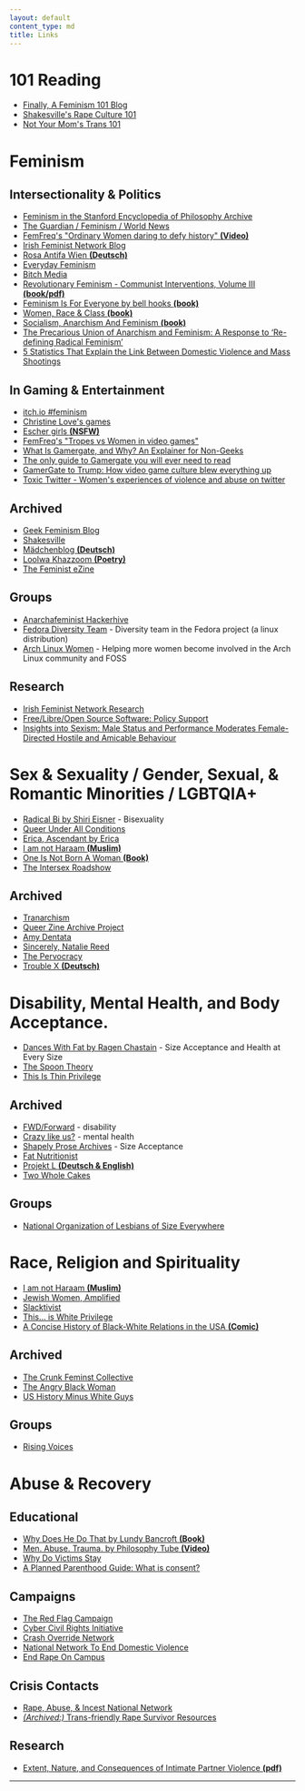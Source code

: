 ```yaml
---
layout: default
content_type: md
title: Links
---
```

<!-- 
    Please sort links in alphabetical order if possible.
    For Non-English links, add a bold paranthesis containing the language within the link title. 
	If anyone has a better system, feel free to propose it in op chat.
-->

# 101 Reading

* [Finally, A Feminism 101 Blog](https://finallyfeminism101.wordpress.com/)
* [Shakesville's Rape Culture 101](http://www.shakesville.com/2009/10/rape-culture-101.html)
* [Not Your Mom's Trans 101](http://www.tranarchism.com/2010/11/26/not-your-moms-trans-101/)


# Feminism

## Intersectionality & Politics

* [Feminism in the Stanford Encyclopedia of Philosophy Archive](https://plato.stanford.edu/archives/sum2018/entries/feminism-topics/)
* [The Guardian / Feminism / World News](https://www.theguardian.com/world/feminism)
* [FemFreq's "Ordinary Women daring to defy history" **(Video)**](https://feministfrequency.com/series/ordinary-women/)
* [Irish Feminist Network Blog](http://www.irishfeministnetwork.org/articles.html)
* [Rosa Antifa Wien **(Deutsch)**](https://www.raw.at/)
* [Everyday Feminism](https://everydayfeminism.com/)
* [Bitch Media](https://www.bitchmedia.org/)
* [Revolutionary Feminism - Communist Interventions, Volume III **(book/pdf)**](https://libcom.org/files/crc_ci_vol_three_2_01_0.pdf)
* [Feminism Is For Everyone by bell hooks **(book)**](https://archive.org/details/FeminismIsForEverybody)
* [Women, Race & Class **(book)**](https://archive.org/details/WomenRaceClassAngelaDavis/)
* [Socialism, Anarchism And Feminism **(book)**](https://theanarchistlibrary.org/library/carol-ehrlich-socialism-anarchism-and-feminism)
* [The Precarious Union of Anarchism and Feminism: A Response to ‘Re-defining Radical Feminism’](https://theanarchistlibrary.org/library/red-sonja-nefac-boston-the-precarious-union-of-anarchism-and-feminism-a-response-to-re-defining)
* [5 Statistics That Explain the Link Between Domestic Violence and Mass Shootings](https://fortune.com/2017/11/07/domestic-violence-shootings-statistics/)

## In Gaming & Entertainment

* [itch.io #feminism](https://itch.io/games/tag-feminism)
* [Christine Love's games](https://loveconquersallgam.es/)
* [Escher girls **(NSFW)**](https://eschergirls.tumblr.com/)
* [FemFreq's "Tropes vs Women in video games"](https://feministfrequency.com/series/tropes-vs-women-in-video-games/)
* [What Is Gamergate, and Why? An Explainer for Non-Geeks](https://gawker.com/what-is-gamergate-and-why-an-explainer-for-non-geeks-1642909080)
* [The only guide to Gamergate you will ever need to read](https://www.washingtonpost.com/news/the-intersect/wp/2014/10/14/the-only-guide-to-gamergate-you-will-ever-need-to-read/?noredirect=on)
* [GamerGate to Trump: How video game culture blew everything up](https://www.cnet.com/news/gamergate-donald-trump-american-nazis-how-video-game-culture-blew-everything-up/)
* [Toxic Twitter - Women's experiences of violence and abuse on twitter](https://www.amnesty.org/en/latest/research/2018/03/online-violence-against-women-chapter-3/)

## Archived

* [Geek Feminism Blog](https://geekfeminismdotorg.wordpress.com/)
* [Shakesville](https://shakesville.com/)
* [Mädchenblog **(Deutsch)**](http://maedchenblog.blogsport.de/)
* [Loolwa Khazzoom **(Poetry)**](http://loolwa.com/blog/)
* [The Feminist eZine](http://www.feministezine.com/feminist/)

## Groups

* [Anarchafeminist Hackerhive](https://www.noisebridge.net/wiki/Anarchafeminist_Hackerhive/)
* [Fedora Diversity Team](https://docs.fedoraproject.org/en-US/diversity-inclusion/) - Diversity team in the Fedora project (a linux distribution)
* [Arch Linux Women](https://archwomen.org/) - Helping more women become involved in the Arch Linux community and FOSS

## Research

* [Irish Feminist Network Research](http://www.irishfeministnetwork.org/publications.html)
* [Free/Libre/Open Source Software: Policy Support](http://flosspols.merit.unu.edu/)
* [Insights into Sexism: Male Status and Performance Moderates Female-Directed Hostile and Amicable Behaviour](https://journals.plos.org/plosone/article?id=10.1371/journal.pone.0131613)


# Sex & Sexuality / Gender, Sexual, & Romantic Minorities / LGBTQIA+

* [Radical Bi by Shiri Eisner](https://radicalbi.wordpress.com/) - Bisexuality
* [Queer Under All Conditions](https://queerunderallconditions.tumblr.com/)
* [Erica, Ascendant by Erica](https://inchoaterica.wordpress.com/)
* [I am not Haraam **(Muslim)**](https://iamnotharaam.tumblr.com/)
* [One Is Not Born A Woman **(Book)**](https://archive.org/details/anarchy_One_Is_Not_Born_A_Woman)
* [The Intersex Roadshow](https://intersexroadshow.blogspot.com/)

## Archived

* [Tranarchism](http://www.tranarchism.com/)
* [Queer Zine Archive Project](https://www.qzap.org/v9/index.php)
* [Amy Dentata](https://amydentata.com/)
* [Sincerely, Natalie Reed](http://freethoughtblogs.com/nataliereed)
* [The Pervocracy](https://pervocracy.blogspot.com/)
* [Trouble X **(Deutsch)**](http://troublex.blogsport.de/)

# Disability, Mental Health, and Body Acceptance.

* [Dances With Fat by Ragen Chastain](https://danceswithfat.org/) - Size Acceptance and Health at Every Size
* [The Spoon Theory](https://butyoudontlooksick.com/articles/written-by-christine/the-spoon-theory/)
* [This Is Thin Privilege](https://thisisthinprivilege.tumblr.com/)

## Archived

* [FWD/Forward](http://disabledfeminists.com/) - disability
* [Crazy like us?](https://feministmentalhealthuk.wordpress.com/) - mental health
* [Shapely Prose Archives](http://kateharding.net/) - Size Acceptance
* [Fat Nutritionist](http://www.fatnutritionist.com/)
* [Projekt L **(Deutsch & English)**](http://www.lookism.info/)
* [Two Whole Cakes](http://blog.twowholecakes.com/)

## Groups

* [National Organization of Lesbians of Size Everywhere](http://nolose.org)


# Race, Religion and Spirituality

* [I am not Haraam **(Muslim)**](https://iamnotharaam.tumblr.com/)
* [Jewish Women, Amplified](https://jwa.org/blog)
* [Slacktivist](https://www.patheos.com/blogs/slacktivist/)
* [This... is White Privilege](https://thisiswhiteprivilege.tumblr.com/)
* [A Concise History of Black-White Relations in the USA **(Comic)**](https://everydayfeminism.com/2014/10/history-of-black-white-relations/)

## Archived

* [The Crunk Feminst Collective](http://crunkfeministcollective.wordpress.com/)
* [The Angry Black Woman](http://theangryblackwoman.com/)
* [US History Minus White Guys](https://ushistoryminuswhiteguys.tumblr.com/)

## Groups

* [Rising Voices](https://jwa.org/risingvoices)


# Abuse & Recovery

## Educational

* [Why Does He Do That by Lundy Bancroft **(Book)**](https://archive.org/details/LundyWhyDoesHeDoThat)
* [Men. Abuse. Trauma. by Philosophy Tube **(Video)**](https://www.youtube.com/watch?v=AeGEv0YVLtw)
* [Why Do Victims Stay](https://ncadv.org/why-do-victims-stay)
* [A Planned Parenthood Guide: What is consent?](https://www.plannedparenthood.org/learn/sex-and-relationships/sexual-consent)

## Campaigns

* [The Red Flag Campaign](http://www.theredflagcampaign.org/)
* [Cyber Civil Rights Initiative](https://www.cybercivilrights.org/)
* [Crash Override Network](http://www.crashoverridenetwork.com/)
* [National Network To End Domestic Violence](https://nnedv.org/)
* [End Rape On Campus](https://endrapeoncampus.org/)

## Crisis Contacts

* [Rape, Abuse, & Incest National Network](https://rainn.org/)
* [*(Archived:)* Trans-friendly Rape Survivor Resources](https://web.archive.org/web/20130629030622/http://www.questioningtransphobia.com/?p=3512)

## Research

* [Extent, Nature, and Consequences of Intimate Partner Violence **(pdf)**](https://www.ncjrs.gov/pdffiles1/nij/181867.pdf)

***


